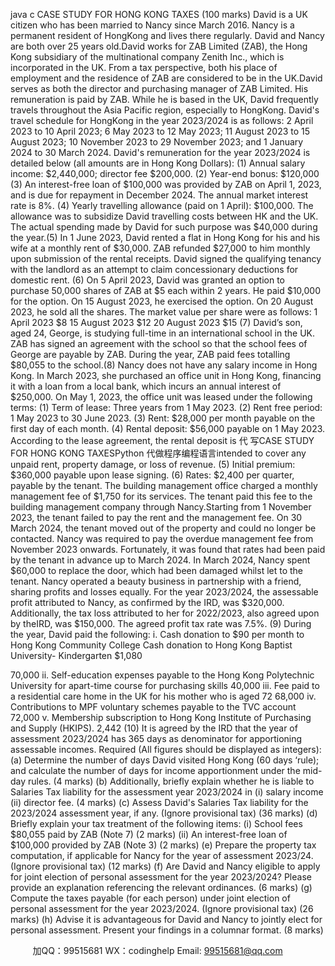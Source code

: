 java c
CASE STUDY FOR HONG KONG TAXES (100 marks) David   is   a   UK   citizen   who   has   been   married   to   Nancy   since   March   2016.   Nancy   is   a   permanent resident of   HongKong and lives there regularly. David and Nancy are both over 25 years old.David   works   for   ZAB   Limited   (ZAB),   the   Hong   Kong   subsidiary   of   the   multinational   company   Zenith   Inc.,   which   is   incorporated   in   the   UK.   From   a   tax   perspective,   both   his   place   of   employment   and   the   residence   of   ZAB   are   considered   to   be   in   the   UK.David serves   as both the director and purchasing manager of ZAB Limited. His   remuneration   is   paid   by   ZAB.   While   he   is   based   in   the   UK,   David   frequently   travels   throughout   the   Asia   Pacific   region, especially   to   HongKong.
David's   travel   schedule   for   HongKong   in   the   year   2023/2024 is   as   follows:
2   April 2023 to   10   April 2023;
6 May 2023 to   12 May   2023;
11   August 2023 to   15   August 2023;
10 November 2023 to 29 November 2023; and
1 January 2024 to 30   March   2024.
David's   remuneration   for   the   year   2023/2024   is   detailed   below   (all   amounts   are   in   Hong   Kong Dollars):
(1)                   Annual salary income:   $2,440,000; director   fee   $200,000.
(2)                     Year-end bonus: $120,000
(3)                   An interest-free loan of   $100,000   was provided by ZAB   on   April   1,   2023,   and   is   due for repayment in December 2024. The annual market interest rate is   8%.
(4)                Yearly   travelling    allowance   (paid   on    1   April):    $100,000.       The    allowance   was   to   subsidize   David   travelling   costs   between   HK   and   the   UK.   The   actual   spending   made   by
David for such purpose was $40,000 during   the year.(5)                   In   1 June 2023,   David   rented   a   flat   in   Hong   Kong   for his   and his   wife   at   a   monthly   rent   of   $30,000.   ZAB   refunded   $27,000   to   him   monthly   upon   submission   of the   rental   receipts.   David   signed   the   qualifying   tenancy   with   the   landlord   as   an   attempt   to   claim   concessionary deductions for domestic   rent.
(6)                   On 5   April 2023, David was   granted   an   option to purchase   50,000   shares   of   ZAB   at   $5   each within   2 years.   He paid   $10,000   for the   option.   On   15 August 2023,   he   exercised the   option.   On 20 August 2023, he   sold   all the   shares. The market   value   per   share   were   as   follows: 
1   April 2023                                                                                 $8
15   August 2023                                                                   $12
20   August 2023                                                                   $15
(7)                   David’s son, aged   24,   George,   is   studying   full-time   in   an   international   school   in   the   UK.    ZAB has   signed   an   agreement with   the   school   so   that   the   school   fees   of George   are payable by ZAB. During the year, ZAB paid fees totalling $80,055 to the   school.(8)                Nancy    does    not    have    any      salary    income      in      Hong      Kong.      In      March      2023,      she   purchased   an   office unit   in Hong Kong,   financing   it with   a   loan   from   a   local   bank,   which   incurs an annual interest of   $250,000. On May   1, 2023, the office unit was leased under the   following terms:
(1) Term of lease: 
Three years from 1 May 2023. 
(2) Rent free period: 
1 May 2023 to 30 June 2023. 
(3) Rent: 
$28,000 per month payable on the first day of each month. 
(4) Rental deposit: $56,000 payable    on    1    May    2023. According    to    the    lease   agreement, the rental deposit is 代 写CASE STUDY FOR HONG KONG TAXESPython
代做程序编程语言intended to cover any unpaid   rent, property damage, or loss of revenue. 
(5) Initial premium: 
$360,000 payable upon   lease signing. 
(6) Rates: 
$2,400 per quarter, payable by the tenant. 
The   building   management   office   charged   a   monthly   management   fee   of   $1,750   for   its   services. The tenant paid this fee to the building management company through Nancy.Starting from   1 November 2023,   the tenant failed   to   pay   the   rent   and   the   management   fee.   On 30 March 2024, the tenant moved out of   the property and could no longer be   contacted.   Nancy   was   required   to   pay   the   overdue   management   fee   from   November   2023   onwards.   Fortunately,   it   was   found   that   rates   had   been   paid   by   the   tenant   in   advance   up   to   March   2024.
In March 2024, Nancy   spent   $60,000 to replace the   door,   which   had   been   damaged   whilst   let to the tenant.
Nancy   operated   a   beauty   business   in   partnership   with   a   friend,   sharing   profits   and   losses   equally. For the year 2023/2024, the assessable profit   attributed to Nancy, as   confirmed   by the   IRD,   was   $320,000.   Additionally,   the   tax   loss   attributed   to   her   for   2022/2023,   also   agreed   upon   by   theIRD, was   $150,000. The   agreed   profit   tax   rate   was   7.5%. 
(9)                   During the year, David paid   the   following:
i. 
Cash donation to $90 per month to Hong Kong Community College 
Cash          donation          to          Hong          Kong          Baptist          University- 
Kindergarten 
$1,080 


70,000 
ii. Self-education       expenses payable to the Hong Kong Polytechnic University for apart-time course for purchasing skills 
40,000 
iii. 
Fee paid to a residential care home in the UK for his mother who is aged 72 
68,000 
iv. 
Contributions to    MPF voluntary    schemes    payable    to the TVC account 
72,000 
v. 
Membership subscription to Hong Kong Institute of Purchasing and Supply (HKIPS). 
2,442 
(10)   It   is    agreed   by   the   IRD   that   the   year   of   assessment   2023/2024   has    365      days    as   denominator for apportioning assessable incomes.
Required (All figures should be displayed as integers): 
(a)   Determine   the   number   of   days   David   visited   Hong   Kong    (60    days   ‘rule);    and   calculate the number of   days for income apportionment under the mid-day rules.    (4   marks)
(b)   Additionally,   briefly   explain   whether   he   is   liable   to   Salaries   Tax   liability   for   the   assessment year 2023/2024 in (i) salary income    (ii)   director   fee.   (4 marks)
(c)   Assess   David's   Salaries   Tax   liability   for   the   2023/2024   assessment   year,   if   any.   (Ignore provisional tax)   (36 marks)
(d)   Briefly explain your tax treatment of   the following items:
(i)                      School fees   $80,055 paid   by   ZAB   (Note   7)   (2   marks)
(ii)                      An interest-free loan of   $100,000 provided by ZAB (Note   3)   (2 marks)
(e)   Prepare   the   property   tax   computation, if   applicable   for   Nancy   for   the   year   of assessment 2023/24. (Ignore provisional tax) (12 marks)
(f)    Are   David   and   Nancy   eligible   to   apply   for   joint   election   of   personal   assessment for the year 2023/2024? Please provide an explanation referencing   the relevant      ordinances. (6 marks)
(g)   Compute   the   taxes   payable   (for   each   person) under   joint   election   of   personal assessment for the year 2023/2024. (Ignore provisional tax) (26 marks)
(h)   Advise it is advantageous for David and Nancy to   jointly elect   for   personal   assessment. Present your findings in a columnar format.   (8 marks)







         
加QQ：99515681  WX：codinghelp  Email: 99515681@qq.com
